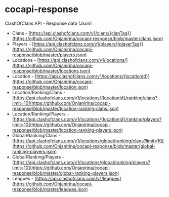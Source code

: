 # cocapi-response
ClashOfClans API - Response data (Json)

* Clans - [https://api.clashofclans.com/v1/clans/{clanTag}](https://github.com/Onjanirina/cocapi-response/blob/master/clans.json)
* Players - [https://api.clashofclans.com/v1/players/{playerTag}](https://github.com/Onjanirina/cocapi-response/blob/master/players.json)
* Locations - [https://api.clashofclans.com/v1/locations/](https://github.com/Onjanirina/cocapi-response/blob/master/locations.json)
* Location - [https://api.clashofclans.com/v1/locations/{locationId}](https://github.com/Onjanirina/cocapi-response/blob/master/location.json)
* Location/Ranking/Clans - [https://api.clashofclans.com/v1/locations/{locationId}/ranking/clans?limit=10](https://github.com/Onjanirina/cocapi-response/blob/master/location-ranking-clans.json)
* Location/Ranking/Players - [https://api.clashofclans.com/v1/locations/{locationId}/ranking/players?limit=10](https://github.com/Onjanirina/cocapi-response/blob/master/location-ranking-players.json)
* Global/Ranking/Clans - [https://api.clashofclans.com/v1/locations/global/ranking/clans?limit=10](https://github.com/Onjanirina/cocapi-response/blob/master/global-ranking-players.json)
* Global/Ranking/Players - [https://api.clashofclans.com/v1/locations/global/ranking/players?limit=10](https://github.com/Onjanirina/cocapi-response/blob/master/global-ranking-players.json)
* Leagues - [https://api.clashofclans.com/v1/leagues](https://github.com/Onjanirina/cocapi-response/blob/master/leagues.json)
